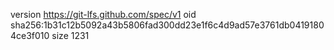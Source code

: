 version https://git-lfs.github.com/spec/v1
oid sha256:1b31c12b5092a43b5806fad300dd23e1f6c4d9ad57e3761db04191804ce3f010
size 1231
